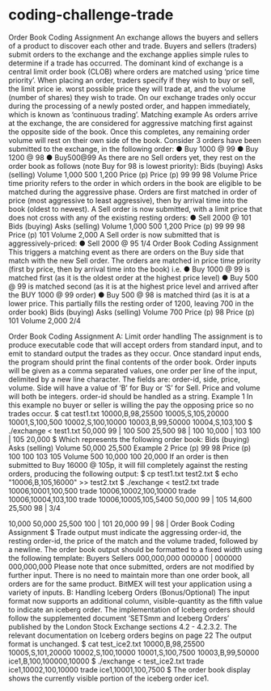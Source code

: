 # coding-challenge-trade

Order Book Coding Assignment
An exchange allows the buyers and sellers of a product to discover each other and trade. Buyers and sellers (traders) submit orders to the exchange and the exchange applies simple rules to determine if a trade has occurred. The dominant kind of exchange is a central limit order book (CLOB) where orders are matched using ‘price time priority’.
When placing an order, traders specify if they wish to buy or sell, the limit price ie. worst possible price they will trade at, and the volume (number of shares) they wish to trade. On our exchange trades only occur during the processing of a newly posted order, and happen immediately, which is known as ‘continuous trading’.
Matching example
As orders arrive at the exchange, the are considered for aggressive matching first against the opposite side of the book. Once this completes, any remaining order volume will rest on their own side of the book. Consider 3 orders have been submitted to the exchange, in the following order:
● Buy 1000 @ 99
● Buy 1200 @ 98
● Buy500@99
As there are no Sell orders yet, they rest on the order book as follows (note Buy for 98 is lowest priority):
   Bids (buying)
Asks (selling)
    Volume
1,000 500 1,200
Price (p) Price (p)
99 99 98
Volume
        Price time priority refers to the order in which orders in the book are eligible to be matched during the aggressive phase. Orders are first matched in order of price (most aggressive to least aggressive), then by arrival time into the book (oldest to newest). A Sell order is now submitted, with a limit price that does not cross with any of the existing resting orders:
● Sell 2000 @ 101
  Bids (buying)
Asks (selling)
    Volume
1,000 500 1,200
Price (p)
99 99 98
Price (p)
101
Volume
2,000
        A Sell order is now submitted that is aggressively-priced: ● Sell 2000 @ 95
1/4
 Order Book Coding Assignment
This triggers a matching event as there are orders on the Buy side that match with the new Sell order.
The orders are matched in price time priority (first by price, then by arrival time into the book) i.e.
● Buy 1000 @ 99 is matched first (as it is the oldest order at the highest price level)
● Buy 500 @ 99 is matched second (as it is at the highest price level and arrived after the BUY
1000 @ 99 order)
● Buy 500 @ 98 is matched third (as it is at a lower price. This partially fills the resting order of
1200, leaving 700 in the order book)
  Bids (buying)
Asks (selling)
    Volume
700
Price (p)
98
Price (p)
101
Volume
2,000
        2/4

 Order Book Coding Assignment
A: Limit order handling
The assignment is to produce executable code that will accept orders from standard input, and to emit to standard output the trades as they occur. Once standard input ends, the program should print the final contents of the order book.
Order inputs will be given as a comma separated values, one order per line of the input, delimited by a new line character. The fields are: order-id, side, price, volume. Side will have a value of ‘B’ for Buy or ‘S’ for Sell. Price and volume will both be integers. order-id should be handled as a string.
Example 1
In this example no buyer or seller is willing the pay the opposing price so no trades occur.
 $ cat test1.txt 10000,B,98,25500 10005,S,105,20000 10001,S,100,500 10002,S,100,10000 10003,B,99,50000 10004,S,103,100
$ ./exchange < test1.txt
50,000 99 | 100 500 25,500 98 | 100 10,000 | 103 100 | 105 20,000
$
Which represents the following order book:
  Bids (buying)
Asks (selling)
    Volume
50,000 25,500
Example 2
Price (p)
99 98
Price (p)
  100
  100
  103
  105
Volume
500 10,000 100 20,000
         If an order is then submitted to Buy 16000 @ 105p, it will fill completely against the resting orders, producing the following output:
$ cp test1.txt test2.txt
$ echo "10006,B,105,16000" >> test2.txt $ ./exchange < test2.txt
trade 10006,10001,100,500
trade 10006,10002,100,10000
trade 10006,10004,103,100
trade 10006,10005,105,5400
50,000 99 | 105 14,600 25,500 98 |
3/4

 10,000
50,000
25,500
100 | 101 20,000 99 |
98 |
Order Book Coding Assignment
$
Trade output must indicate the aggressing order-id, the resting order-id, the price of the match and
the volume traded, followed by a newline.
The order book output should be formatted to a fixed width using the following template:
Buyers Sellers 000,000,000 000000 | 000000 000,000,000
Please note that once submitted, orders are not modified by further input. There is no need to maintain more than one order book, all orders are for the same product.
BitMEX will test your application using a variety of inputs.
B: Handling Iceberg Orders (Bonus/Optional)
The input format now supports an additional column, visible-quantity as the fifth value to indicate an
iceberg order.
The implementation of Iceberg orders should follow the supplemented document ‘SETSmm and Iceberg Orders’ published by the London Stock Exchange sections 4.2 - 4.2.3.2. The relevant documentation on Iceberg orders begins on page 22
The output format is unchanged.
$ cat test_ice2.txt 10000,B,98,25500 10005,S,101,20000 10002,S,100,10000 10001,S,100,7500 10003,B,99,50000 ice1,B,100,100000,10000
$ ./exchange < test_ice2.txt trade ice1,10002,100,10000 trade ice1,10001,100,7500
$
The order book display shows the currently visible portion of the iceberg order ice1.
